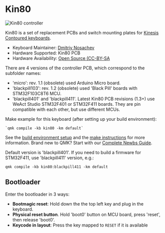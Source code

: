 # Kin80

![Kin80 controller](https://i.imgur.com/Im19DdHh.jpg)

Kin80 is a set of replacement PCBs and switch mounting plates for [Kinesis Contoured keyboards](https://deskthority.net/wiki/Kinesis_Contoured).

* Keyboard Maintainer: [Dmitriy Nosachev](mailto:quartz64@gmail.com)
* Hardware Supported: Kin80 PCB
* Hardware Availability: [Open Source (CC-BY-SA](https://github.com/DmNosachev/kin80)

There are 4 versions of the controller PCB, which correspond to the subfolder names:

* 'micro': rev. 1.1 (obsolete) used Arduino Micro board.
* 'blackpill103': rev. 1.2 (obsolete) used 'Black Pill' boards with STM32F103C8T6 MCU.
* 'blackpill401' and 'blackpill411'. Latest Kin80 PCB revisions (1.3+) use WeAct Studio STM32F401 or STM32F411 boards. They are pin compatible with each other, but use different MCUs.

Make example for this keyboard (after setting up your build environment):

    `qmk compile -kb kin80 -km default`

See the [build environment setup](https://docs.qmk.fm/#/getting_started_build_tools) and the [make instructions](https://docs.qmk.fm/#/getting_started_make_guide) for more information. Brand new to QMK? Start with our [Complete Newbs Guide](https://docs.qmk.fm/#/newbs).

Default version is 'blackpill401'. If you need to build a firmware for STM32F411, use 'blackpill411' version, e.g.:

  `qmk compile -kb kin80:blackpill411 -km default`

## Bootloader

Enter the bootloader in 3 ways:

* **Bootmagic reset**: Hold down the the top left key and plug in the keyboard.
* **Physical reset button**. Hold 'boot0' button on MCU board, press 'reset', then release 'boot0'.
* **Keycode in layout**: Press the key mapped to `RESET` if it is available